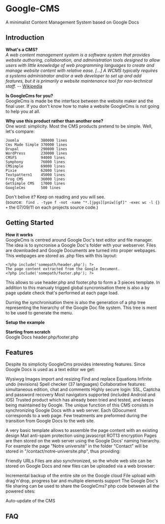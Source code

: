 **Google-CMS**
==============
A minimalist Content Management System based on Google Docs


Introduction
------------
**What's a CMS?**   
*A web content management system is a software system that provides website authoring, collaboration, and administration tools designed to allow users with little knowledge of web programming languages to create and manage website content with relative ease. [...] A WCMS typically requires a systems administrator and/or a web developer to set up and add features, but it is primarily a website maintenance tool for non-technical staff.* -- [Wikipedia](http://en.wikipedia.org/wiki/Web_content_management_system)

**Is GoogleCms for you?**   
GoogleCms is made be the interface between the website maker and the final user. If you don't know how to make a website GoogleCms is not going to help you at all.

**Why use this product rather than another one?**   
One word: simplicity. Most the CMS products pretend to be simple. Well, let's compare:

	Joomla			380000 lines
	Cms Made Simple	370000 lines
	Drupal			290000 lines
	WordPress		230000 lines
	CMSFS			94000 lines
	Symphony		76000 lines
	CMSimple		69000 lines
	Pixie			62000 lines
	Textpattern1	45000 lines
	Frog CMS		36000 lines
	GetSimple CMS	17000 lines
	GoogleCms		500 lines

Don't belive it? Keep on reading and you will see.   
(source: ` find . -type f -not -name "*.[jpgs][pniw][gf]" -exec wc -l {} +` the 07/09/11 on each projects source code.)


Getting Started
---------------
**How it works**   
GoogleCms is centred around Google Doc's text editor and file manager. The idea is to syncronise a Google Doc's folder with your webserver. Files are downloaded and Google Documents are turned into proper webpages. This webpages are stored as .php files with this layout:

	<?php include('somepath/header.php'); ?>
	The page content extracted from the Google Document.
	<?php include('somepath/footer.php'); ?>

This allows to use header.php and footer.php to form a 3 pieces template. In addition to this manualy trigged global syncronisation there is also a by page update check that's performed at each page load.

Durring the synchronisation there is also the generation of a php tree representing the hierarchy of the Google Doc file system. This tree is ment to be used to generate the menu.

**Setup the example**   

**Starting from scratch**   
Google Docs
header.php/footer.php

Features
--------

Despite its simplicity GoogleCms provides interesting features. Since Google Docs is used as a text editor we get:

Wysiwyg
Images import and resizing
Find and replace
Equations
Infinite undo (revisions)
Spell checker (37 languages)
Collaborative features: simultaneous edition, chat and comments
Highly secure login: SSL, Captcha and password recovery
Most navigators supported (included Android and iOS)
Trusted product which has already been tried and tested, and keeps being maintained by Google.
The unique function of this CMS consists in synchronizing Google Docs with a web server. Each GDocument corresponds to a web page. Few treatments are preformed during the transition from Google Docs to the web site.

A very basic template allows to assemble the page content with an existing design
Mail anti-spam protection using javascript ROT13 encryption
Pages are then stored on the web server using the Google Docs' naming hierarchy. For example the page "Notre université" in the folder "Contact" will be stored in "/contact/notre-universite.php", thus providing:

Friendly URLs
Files are also synchronized, so the whole web site can be stored on Google Docs and new files can be uploaded via a web browser:

Incremental backup of the entire site on the Google cloud
File upload with drag'n'drop, progress bar and multiple elements support
The Google Doc's file sharing can be used to share the GoogleCms? php code between all the powered sites:

Auto-update of the CMS

FAQ
---